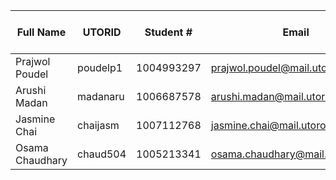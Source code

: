 | Full Name       | UTORID   | Student #  | Email                            | Best Way to Contact | Github Username |
|-----------------|----------|------------|----------------------------------|---------------------|------------------
| Prajwol Poudel  | poudelp1 | 1004993297 | prajwol.poudel@mail.utoronto.ca  | text msg            | prajwolpdl 
| Arushi Madan    | madanaru | 1006687578 | arushi.madan@mail.utoronto.ca    | email               | Anoushka2217 
| Jasmine Chai    | chaijasm | 1007112768 | jasmine.chai@mail.utoronto.ca    | text msg            | jasminechai 
| Osama Chaudhary | chaud504 | 1005213341 | osama.chaudhary@mail.utoronto.ca | text msg            | yolobwoy 